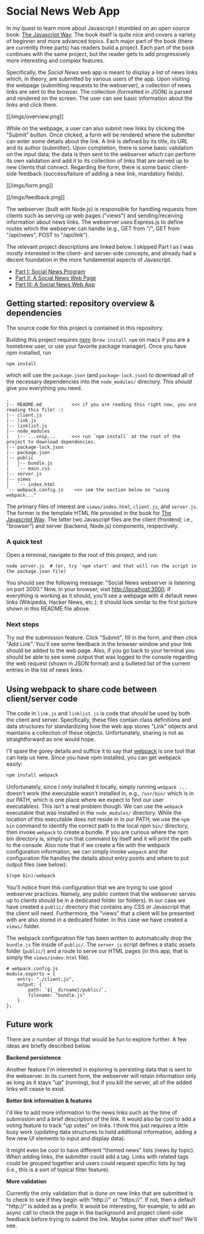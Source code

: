 # Social News Web App

In my quest to learn more about Javascript I stumbled on an open source book: [The Javascript Way](https://github.com/bpesquet/thejsway).
The book itself is quite nice and covers a variety of beginner and more advanced topics.
Each major part of the book (there are currently three parts) has readers build a project.
Each part of the book continues with the same project, but the reader gets to add progressively more interesting and complex features.

Specifically, the *Social News* web app is meant to display a list of news links which, in theory,
    are submitted by various users of the app.
Upon visiting the webpage (submitting requests to the webserver),
    a collection of news links are sent to the browser.
The collection (formatted in JSON) is parsed and rendered on the screen.
The user can see basic information about the links and click them.

[[/imgs/overview.png]]

While on the webpage, a user can also submit new links by clicking the "Submit" button.
Once clicked, a form will be rendered where the submitter can enter some details about the link.
A link is defined by its title, its URL and its author (submitter).
Upon completion, there is some basic validation on the input data;
    the data is then sent to the webserver which can perform its own validation and add it to its collection
    of links that are served up to new clients that connect.
Regarding the form,
    there is some basic client-side feedback (success/failure of adding a new link, mandatory fields).

[[/imgs/form.png]]

[[/imgs/feedback.png]]

The webserver (built with Node.js) is responsible for handling requests from clients such as
    serving up web pages ("views") and sending/receiving information about news links.
The webserver uses Express.js to define routes which the webserver can handle
    (e.g., GET from "/", GET from "/api/news", POST to "/api/link").

The relevant project descriptions are linked below.
I skipped Part I as I was mostly interested in the client- and server-side concepts,
    and already had a decent foundation in the more fundamental aspects of Javascript.
* [Part I: Social News Program](https://github.com/bpesquet/thejsway/blob/master/manuscript/chapter11.md)
* [Part II: A Social News Web Page](https://github.com/bpesquet/thejsway/blob/master/manuscript/chapter19.md)
* [Part III: A Social News Web App](https://github.com/bpesquet/thejsway/blob/master/manuscript/chapter26.md)

## Getting started: repository overview & dependencies

The source code for this project is contained in this repository.

Building this project requires [npm](https://docs.npmjs.com/getting-started/installing-node)
    (`brew install npm` on macs if you are a homebrew user, or use your favorite package manager).
Once you have npm installed, run

```
npm install
```

which will use the `package.json` (and `package-lock.json`) to download all of the necessary dependencies into the `node_modules/` directory.
This *should* give you everything you need.

```
.
|-- README.md           <<< if you are reading this right now, you are reading this file! :)
|-- client.js
|-- link.js
|-- linklist.js
|-- node_modules
|   |-- ...snip...      <<< run `npm install` at the root of the project to download dependencies.
|-- package-lock.json
|-- package.json
|-- public
|   |-- bundle.js
|   `-- main.css
|-- server.js
|-- views
|   `-- index.html
`-- webpack.config.js    <<< see the section below on "using webpack..."
```

The primary files of interest are `views/index.html`, `client.js`, and `server.js`.
The former is the template HTML file provided in the book for [The Javascript Way](https://github.com/bpesquet/thejsway).
The latter two Javascript files are the client (frontend; i.e., "browser") and server (backend, Node.js) components, respectively.

### A quick test

Open a terminal, navigate to the root of this project, and run:

```
node server.js  # (or, try `npm start` and that will run the script in the package.json file)
```

You should see the following message: "Social News webserver is listening on port 3000."
Now, in your browser, visit [http://localhost:3000](http://localhost:3000).
If everything is working as it should, you'll see a webpage with 4 default news links (Wikipedia, Hacker News, etc.);
    it should look similar to the first picture shown in this README file above.

### Next steps

Try out the submission feature. Click "Submit", fill in the form, and then click "Add Link".
You'll see some feedback in the browser window and your link should be added to the web page.
Also, if you go back to your terminal you should be able to see some output that was logged to the console
    regarding the web request (shown in JSON format) and a bulleted list of the current entries in the list of news links.

## Using webpack to share code between client/server code

The code in `link.js` and `linklist.js` is code that *should* be used by both the client and server.
Specifically, these files contain class definitions and data structures for
    standardizing how the web app stores "Link" objects and maintains a collection of these objects.
Unfortunately, sharing is not as straightforward as one would hope.

I'll spare the gorey details and suffice it to say that [webpack](https://webpack.js.org/) is one tool that can help us here.
Since you have npm installed, you can get webpack easily:

```javascript
npm install webpack
```

Unfortunately, since I only installed it locally, simply running `webpack ...` doesn't work (the executable wasn't installed in, e.g., `/usr/bin/` which is in our PATH, which is one place where we expect to find our user executables).
This isn't a real problem though.
We can use the `webpack` executable that was installed in the `node_modules/` directory.
While the location of this executable does not reside in in our PATH,
    we use the `npm bin` command to identify the correct path to the local npm `bin/` directory,
    then invoke `webpack` to create a bundle.
If you are curious where the npm bin directory is,
    simply run that command by itself and it will print the path to the console.
Also note that if we create a file with the webpack configuration information, we can simply invoke `webpack` and
    the configuration file handles the details about entry points and where to put output files (see below):

```javascript
$(npm bin)/webpack
```

You'll notice from this configuration that we are trying to use good webserver practices.
Namely, any public content that the webserver serves up to clients should be in a dedicated folder (or folders).
In our case we have created a `public/` directory that contains any CSS or Javascript that the client will need.
Furthermore, the "views" that a client will be presented with are also stored in a dedicated folder.
In this case we have created a `views/` folder.

The webpack configuration file has been written to automatically drop the `bundle.js` file
    inside of `public/`.
The `server.js` script defines a static assets folder (`public/`)
    and a route to serve our HTML pages (in this app, that is simply the `views/index.html` file).

```
# webpack.config.js
module.exports = {
    entry: "./client.js",
    output: {
        path: `${__dirname}/public/`,
        filename: "bundle.js"
    }
};
```

## Future work

There are a number of things that would be fun to explore further.
A few ideas are briefly described below.

**Backend persistence**

Another feature I'm interested in exploring is persisting data that is sent to the webserver.
In its current form, the webserver will retain information only as long as it stays "up" (running),
    but if you kill the server, all of the added links will cease to exist.

**Better link information & features**

I'd like to add more information to the news links such as the time of submission and a brief description of the link.
It would also be cool to add a voting feature to track "up votes" on links.
I think this just requires a little busy work
  (updating data structures to hold additional information, adding a few new UI elements to input and display data).

It might even be cool to have different "themed news" lists (news by topic).
When adding links, the submitter could add a tag.
Links with related tags could be grouped together and users could request specific lists by tag
    (i.e., this is a sort of topical filter feature).

**More validation**

Currently the only validation that is done on new links that are submitted
    is to check to see if they begin with "http://" or "https://".
If not, then a default "http://" is added as a prefix.
It would be interesting, for example, to add an async call to check the page in the background
    and project client-side feedback before trying to submit the link.
Maybe some other stuff too? We'll see. 
